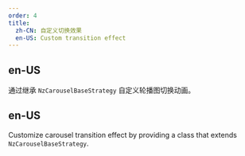 ```yaml
---
order: 4
title:
  zh-CN: 自定义切换效果
  en-US: Custom transition effect
---
```


## en-US

通过继承 `NzCarouselBaseStrategy` 自定义轮播图切换动画。

## en-US

Customize carousel transition effect by providing a class that extends `NzCarouselBaseStrategy`.
